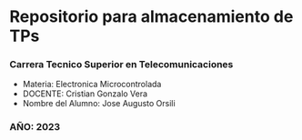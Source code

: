 # Repositorio para almacenamiento de TPs

### Carrera Tecnico Superior en Telecomunicaciones

*  Materia: Electronica Microcontrolada
*  DOCENTE: Cristian Gonzalo Vera
*  Nombre del Alumno: Jose Augusto Orsili             

### AÑO: 2023
